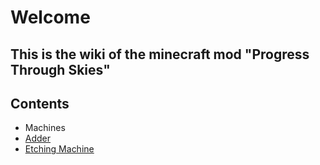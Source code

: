 # Welcome

## This is the wiki of the minecraft mod "Progress Through Skies"

## Contents

- Machines
- [Adder](adder.md)
- [Etching Machine]()
